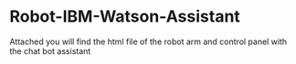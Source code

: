 # Robot-IBM-Watson-Assistant
Attached you will find the html file of the robot arm and control panel with the chat bot assistant

